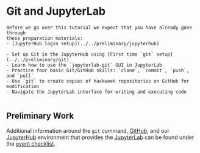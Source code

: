 # Git and JupyterLab

```{important}
Before we go over this tutorial we expect that you have already gone through
these preparation materials:
- [JupyterHub login setup](../../preliminary/jupyterhub)
```

```{admonition} Learning Objectives
- Set up Git in the JupyterHub using [First time `git` setup](../../preliminary/git)
- Learn how to use the `jupyterlab-git` GUI in JupyterLab
- Practice four basic Git/GitHub skills: `clone`, `commit`, `push`, and `pull`
- Use `git` to create copies of hackweek repositories on GitHub for modification
- Navigate the JupyterLab interface for writing and executing code
```

```{tableofcontents}
```

## Preliminary Work

Additional information around the `git` command, [GitHub](https://github.com),
and our [JupyterHub](https://jupyter.org/hub) environment that provides the
[JupyterLab](https://jupyter.org/) can be found under the
[event checklist](../../preliminary/checklist_index).
